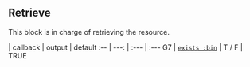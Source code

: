 ## Retrieve

This block is in charge of retrieving the resource.

 | callback | output | default
:-- | ---: | :--- | :---
G7 | [`exists :bin`](#exists-bin) | T / F | TRUE
